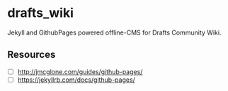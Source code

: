 # drafts_wiki

Jekyll and GithubPages powered offline-CMS for Drafts Community Wiki.


## Resources

- [ ] http://jmcglone.com/guides/github-pages/
- [ ] https://jekyllrb.com/docs/github-pages/
